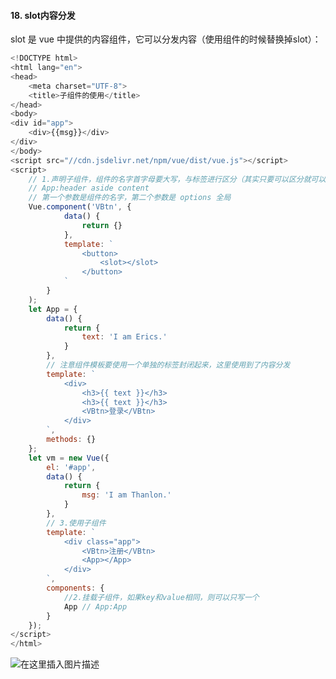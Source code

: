 #### 18. slot内容分发

slot 是 vue 中提供的内容组件，它可以分发内容（使用组件的时候替换掉slot）：
```javascript
<!DOCTYPE html>
<html lang="en">
<head>
    <meta charset="UTF-8">
    <title>子组件的使用</title>
</head>
<body>
<div id="app">
    <div>{{msg}}</div>
</div>
</body>
<script src="//cdn.jsdelivr.net/npm/vue/dist/vue.js"></script>
<script>
    // 1.声明子组件，组件的名字首字母要大写，与标签进行区分（其实只要可以区分就可以，大小写没所谓）组建中的data必须是一个函数，一定要有返回值。
    // App:header aside content
    // 第一个参数是组件的名字，第二个参数是 options 全局
    Vue.component('VBtn', {
            data() {
                return {}
            },
            template: `
                <button>
                    <slot></slot>
                </button>
            `
        }
    );
    let App = {
        data() {
            return {
                text: 'I am Erics.'
            }
        },
        // 注意组件模板要使用一个单独的标签封闭起来，这里使用到了内容分发
        template: `
            <div>
                <h3>{{ text }}</h3>
                <h3>{{ text }}</h3>
                <VBtn>登录</VBtn>
            </div>
        `,
        methods: {}
    };
    let vm = new Vue({
        el: '#app',
        data() {
            return {
                msg: 'I am Thanlon.'
            }
        },
        // 3.使用子组件
        template: `
            <div class="app">
                <VBtn>注册</VBtn>
                <App></App>
            </div>
        `,
        components: {
            //2.挂载子组件，如果key和value相同，则可以只写一个
            App // App:App
        }
    });
</script>
</html>
```
![在这里插入图片描述](https://img-blog.csdnimg.cn/20200815043331482.png?x-oss-process=image/watermark,type_ZmFuZ3poZW5naGVpdGk,shadow_10,text_aHR0cHM6Ly9ibG9nLmNzZG4ubmV0L1RoYW5sb24=,size_16,color_FFFFFF,t_70#pic_left)